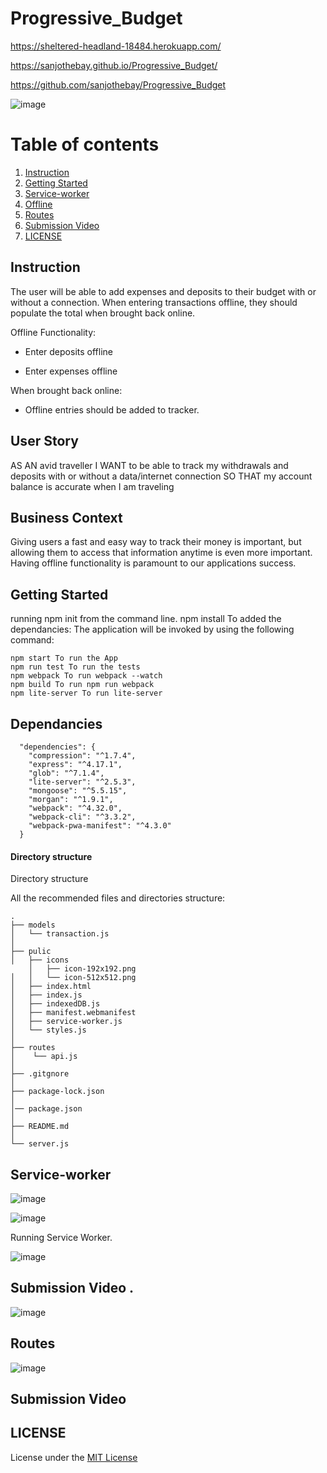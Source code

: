 # Progressive_Budget

https://sheltered-headland-18484.herokuapp.com/

https://sanjothebay.github.io/Progressive_Budget/

https://github.com/sanjothebay/Progressive_Budget


![image](https://user-images.githubusercontent.com/67298961/108643250-6505c180-746f-11eb-8fe3-f1cd954453fd.png)


# Table of contents

1. [Instruction](#Instruction)
2. [Getting Started](#Getting_Started)
3. [Service-worker](#Service-worker)
4. [Offline](#Offline)
5. [Routes](#Routes)
6. [Submission Video](#Submission_Video)
7. [LICENSE](#LICENSE)


## Instruction <a name="Instruction"></a>

The user will be able to add expenses and deposits to their budget with or without a connection. When entering transactions offline, they should populate the total when brought 
back online.

Offline Functionality:

  * Enter deposits offline

  * Enter expenses offline

When brought back online:

  * Offline entries should be added to tracker.

## User Story
AS AN avid traveller
I WANT to be able to track my withdrawals and deposits with or without a data/internet connection
SO THAT my account balance is accurate when I am traveling

## Business Context

Giving users a fast and easy way to track their money is important, but allowing them to access that information anytime is even more important. Having offline functionality is 
paramount to our applications success.


## Getting Started <a name="Getting_Started"></a>

running npm init from the command line.
npm install To added the dependancies:
The application will be invoked by using the following command:

```
npm start To run the App
npm run test To run the tests 
npm webpack To run webpack --watch
npm build To run npm run webpack
npm lite-server To run lite-server
```


## Dependancies

```
  "dependencies": {
    "compression": "^1.7.4",
    "express": "^4.17.1",
    "glob": "^7.1.4",
    "lite-server": "^2.5.3",
    "mongoose": "^5.5.15",
    "morgan": "^1.9.1",
    "webpack": "^4.32.0",
    "webpack-cli": "^3.3.2",
    "webpack-pwa-manifest": "^4.3.0"
  }
```

#### Directory structure
Directory structure <a name="Directory_structure"></a>

All the recommended files and directories structure:

```
.
├── models
│   └── transaction.js
│  
├── pulic
│   ├── icons
    │   ├── icon-192x192.png
│   │   └── icon-512x512.png
│   ├── index.html
│   ├── index.js
│   ├── indexedDB.js
│   ├── manifest.webmanifest
│   ├── service-worker.js
│   └── styles.js
│
├── routes
│    └── api.js
│ 
├── .gitgnore
│ 
├── package-lock.json
│
│── package.json
│
├── README.md
│
└── server.js
```


## Service-worker <a name="Service-worker"></a>

![image](https://user-images.githubusercontent.com/67298961/108652314-722faa00-7489-11eb-9e4f-488db300ed6e.png)


![image](https://user-images.githubusercontent.com/67298961/108661959-ca1ede80-7492-11eb-959b-1f70cb97b6f3.png)


Running Service Worker.

![image](https://user-images.githubusercontent.com/67298961/108659054-3fd57b00-7490-11eb-8cf8-071d8d111d4f.png)


## Submission Video <a name="Submission_Video"></a>.

![image](https://user-images.githubusercontent.com/67298961/108664873-461c2500-7499-11eb-976b-7a22ba1ceea9.png)


## Routes <a name="Routes"></a>

![image](https://user-images.githubusercontent.com/67298961/108654079-8bd2f080-748d-11eb-82be-17ee96099681.png)


## Submission Video <a name="Submission_Video"></a>


## LICENSE <a name="LICENSE"></a>

License under the [MIT License](LICENSE)
